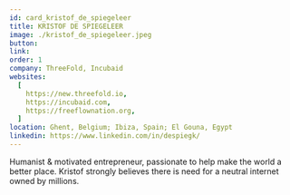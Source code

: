 ```yaml
---
id: card_kristof_de_spiegeleer
title: KRISTOF DE SPIEGELEER
image: ./kristof_de_spiegeleer.jpeg
button:
link:
order: 1
company: ThreeFold, Incubaid
websites:
  [
    https://new.threefold.io,
    https://incubaid.com,
    https://freeflownation.org,
  ]
location: Ghent, Belgium; Ibiza, Spain; El Gouna, Egypt
linkedin: https://www.linkedin.com/in/despiegk/
---
```


Humanist & motivated entrepreneur, passionate to help make the world a better place. Kristof strongly believes there is need for a neutral internet owned by millions.

